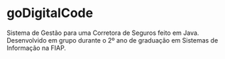 # goDigitalCode
Sistema de Gestão para uma Corretora de Seguros feito em Java. Desenvolvido em grupo durante o 2º ano de graduação em Sistemas de Informação na FIAP.

